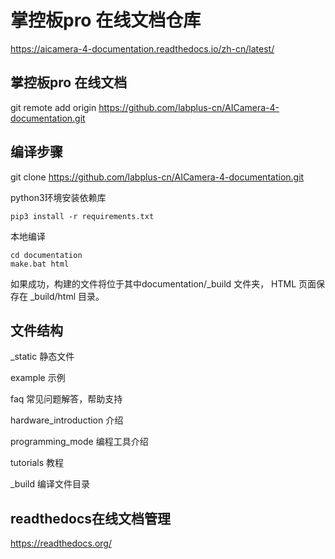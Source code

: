 # 掌控板pro 在线文档仓库
https://aicamera-4-documentation.readthedocs.io/zh-cn/latest/

## 掌控板pro 在线文档

git remote add origin https://github.com/labplus-cn/AICamera-4-documentation.git
## 编译步骤

git clone https://github.com/labplus-cn/AICamera-4-documentation.git

python3环境安装依赖库

    pip3 install -r requirements.txt

本地编译

    cd documentation
    make.bat html

如果成功，构建的文件将位于其中documentation/_build 文件夹，
HTML 页面保存在 _build/html 目录。

## 文件结构

_static 静态文件

example 示例

faq 常见问题解答，帮助支持

hardware_introduction 介绍

programming_mode 编程工具介绍

tutorials 教程

_build 编译文件目录

## readthedocs在线文档管理
https://readthedocs.org/